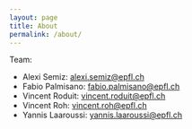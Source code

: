 ```yaml
---
layout: page
title: About
permalink: /about/
---
```


Team:

- Alexi Semiz: alexi.semiz@epfl.ch
- Fabio Palmisano: fabio.palmisano@epfl.ch
- Vincent Roduit: vincent.roduit@epfl.ch
- Vincent Roh: vincent.roh@epfl.ch
- Yannis Laaroussi: yannis.laaroussi@epfl.ch
